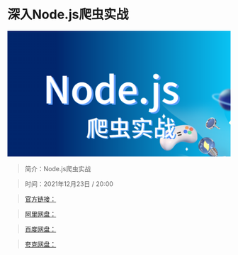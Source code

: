# 深入Node.js爬虫实战

![img](../../assets/CioPOWHCz8iAeuUJAAPXLXWX-y8130.png)

> 简介：Node.js爬虫实战

> 时间：2021年12月23日 / 20:00

> [官方链接：]()

> [阿里网盘：]()

> [百度网盘：]()

> [夸克网盘：]()
